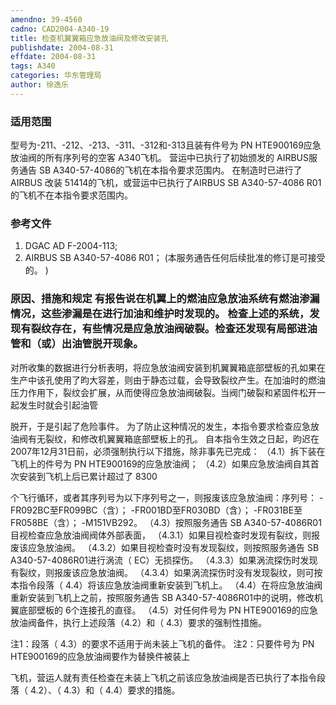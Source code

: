 ```yaml
---
amendno: 39-4560
cadno: CAD2004-A340-19
title: 检查机翼翼箱应急放油阀及修改安装孔
publishdate: 2004-08-31
effdate: 2004-08-31
tags: A340
categories: 华东管理局
author: 徐逸乐
---
```


### 适用范围 
型号为-211、-212、-213、-311、-312和-313且装有件号为 PN HTE900169应急放油阀的所有序列号的空客 A340飞机。     营运中已执行了初始颁发的 AIRBUS服务通告 SB A340-57-4086的飞机在本指令要求范围内。     在制造时已进行了 AIRBUS 改装 51414的飞机，或营运中已执行了AIRBUS SB A340-57-4086 R01的飞机不在本指令要求范围内。

### 参考文件
1. DGAC AD F-2004-113; 
2. AIRBUS SB A340-57-4086 R01； (本服务通告任何后续批准的修订是可接受的。 )

### 原因、措施和规定 有报告说在机翼上的燃油应急放油系统有燃油渗漏情况，这些渗漏是在进行加油和维护时发现的。 检查上述的系统，发现有裂纹存在，有些情况是应急放油阀破裂。检查还发现有局部进油管和（或）出油管脱开现象。 

对所收集的数据进行分析表明，将应急放油阀安装到机翼翼箱底部壁板的孔如果在生产中该孔使用了昀大容差，则由于静态过载，会导致裂纹产生。在加油时的燃油压力作用下，裂纹会扩展，从而使得应急放油阀破裂。当阀门破裂和紧固件松开一起发生时就会引起油管
  
脱开，于是引起了危险事件。 为了防止这种情况的发生，本指令要求检查应急放油阀有无裂纹，和修改机翼翼箱底部壁板上的孔。 
自本指令生效之日起，昀迟在 2007年12月31日前，必须强制执行以下措施，除非事先已完成： 
（4.1）拆下装在飞机上的件号为 PN HTE900169的应急放油阀； 
（4.2）如果应急放油阀自其首次安装到飞机上后已累计超过了 8300

个飞行循环，或者其序列号为以下序列号之一，则报废该应急放油阀：序列号：   -FR092BC至FR099BC（含）；  -FR001BD至FR030BD（含）；   -FR031BE至FR058BE（含）；   -M151VB292。 
（4.3）按照服务通告 SB A340-57-4086R01目视检查应急放油阀阀体外部表面， 
（4.3.1）如果目视检查时发现有裂纹，则报废该应急放油阀。 
（4.3.2）如果目视检查时没有发现裂纹，则按照服务通告 SB A340-57-4086R01进行涡流（ EC）无损探伤。 
（4.3.3）如果涡流探伤时发现有裂纹，则报废该应急放油阀。 
（4.3.4）如果涡流探伤时没有发现裂纹，则可按本指令段落（ 4.4）将该应急放油阀重新安装到飞机上。 
（4.4）在将应急放油阀重新安装到飞机上之前，按照服务通告 SB A340-57-4086R01中的说明，修改机翼底部壁板的 6个连接孔的直径。 
（4.5）对任何件号为 PN HTE900169的应急放油阀备件，执行上述段落（4.2）和（ 4.3）要求的强制性措施。

注1：段落（ 4.3）的要求不适用于尚未装上飞机的备件。
注2：只要件号为 PN HTE900169的应急放油阀要作为替换件被装上
  
飞机，营运人就有责任检查在未装上飞机之前该应急放油阀是否已执行了本指令段落（ 4.2）、（ 4.3）和（ 4.4）要求的措施。
